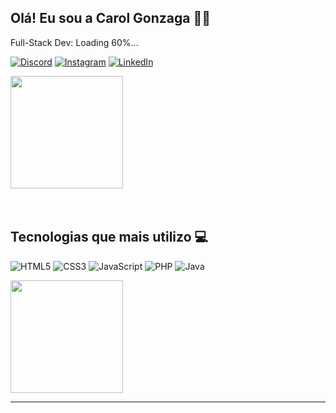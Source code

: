 ## Olá! Eu sou a Carol Gonzaga 🏳️‍🌈 
Full-Stack Dev: Loading 60%...

[![Discord](https://img.shields.io/badge/Discord-%237289DA.svg?logo=discord&logoColor=white)](https://discord.gg/yZq4x7DQ)
[![Instagram](https://img.shields.io/badge/Instagram-%23E4405F.svg?logo=Instagram&logoColor=white)](https://instagram.com/anacquesta) 
[![LinkedIn](https://img.shields.io/badge/LinkedIn-%230077B5.svg?logo=linkedin&logoColor=white)](https://linkedin.com/in/anacarolgonzaga) 


<div>
   <a href="https://github.com/CarolGonzaga">
   <img height="180em" src="https://github-readme-stats.vercel.app/api?username=CarolGonzaga&show_icons=true&theme=dracula&include_all_commits=true&count_private=true"/>
   </a>
</div>

<br/>
<br/>

## Tecnologias que mais utilizo 💻
![HTML5](https://img.shields.io/badge/html5-%23E34F26.svg?style=flat&logo=html5&logoColor=white) 
![CSS3](https://img.shields.io/badge/css3-%231572B6.svg?style=flat&logo=css3&logoColor=white) 
![JavaScript](https://img.shields.io/badge/javascript-%23323330.svg?style=flat&logo=javascript&logoColor=%23F7DF1E) 
![PHP](https://img.shields.io/badge/php-%23777BB4.svg?style=flat&logo=php&logoColor=white) 
![Java](https://img.shields.io/badge/java-%23ED8B00.svg?style=flat&logo=java&logoColor=white)

<div>
   <a href="https://github.com/CarolGonzaga">
   <img height="180em" src="https://github-readme-stats.vercel.app/api/top-langs/?username=CarolGonzaga&layout=compact&langs_count=6&theme=dracula"/>
   </a>
</div>

---

